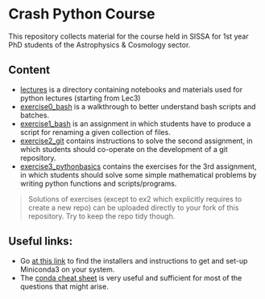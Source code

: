 # Crash Python Course

This repository collects material for the course held in SISSA for 1st year PhD students of the Astrophysics & Cosmology sector.

## Content

- [lectures](lectures) is a directory containing notebooks and materials used for python lectures (starting from Lec3)
- [exercise0_bash](exercise0_bash) is a walkthrough to better understand bash scripts and batches.
- [exercise1_bash](exercise1_bash) is an assignment in which students have to produce a script for renaming a given collection of files.
- [exercise2_git](exercise2_git) contains instructions to solve the second assignment, in which students should co-operate on the development of a git repository.
- [exercise3_pythonbasics](exercise3_pythonbasics) contains the exercises for the 3rd assignment, in which students should solve some simple mathematical problems by writing python functions and scripts/programs.

> Solutions of exercises (except to ex2 which explicitly requires to create a new repo) can be uploaded directly to your fork of this repository. Try to keep the repo tidy though.

## Useful links:

- Go [at this link](https://docs.conda.io/projects/miniconda/en/latest/) to find the installers and instructions to get and set-up Miniconda3 on your system.
- The [conda cheat sheet](https://docs.conda.io/projects/conda/en/latest/_downloads/843d9e0198f2a193a3484886fa28163c/conda-cheatsheet.pdf) is very useful and sufficient for most of the questions that might arise. 